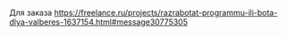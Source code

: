 Для заказа https://freelance.ru/projects/razrabotat-programmu-ili-bota-dlya-valberes-1637154.html#message30775305
